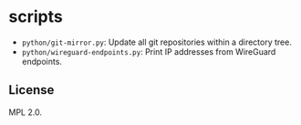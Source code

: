# scripts

* `python/git-mirror.py`: Update all git repositories within a directory
  tree.
* `python/wireguard-endpoints.py`: Print IP addresses from WireGuard
  endpoints.

## License

MPL 2.0.
